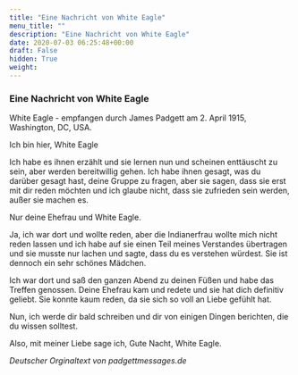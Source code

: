 ```yaml
---
title: "Eine Nachricht von White Eagle"
menu_title: ""
description: "Eine Nachricht von White Eagle"
date: 2020-07-03 06:25:48+00:00
draft: False
hidden: True
weight:
---
```

### Eine Nachricht von White Eagle

White Eagle - empfangen durch James Padgett am 2. April 1915, Washington, DC, USA.

Ich bin hier, White Eagle

Ich habe es ihnen erzählt und sie lernen nun und scheinen enttäuscht zu sein, aber werden bereitwillig gehen. Ich habe ihnen gesagt, was du darüber gesagt hast, deine Gruppe zu fragen, aber sie sagen, dass sie erst mit dir reden möchten und ich glaube nicht, dass sie zufrieden sein werden, außer sie machen es.

Nur deine Ehefrau und White Eagle.

Ja, ich war dort und wollte reden, aber die Indianerfrau wollte mich nicht reden lassen und ich habe auf sie einen Teil meines Verstandes übertragen und sie musste nur lachen und sagte, dass du es verstehen würdest. Sie ist dennoch ein sehr schönes Mädchen.

Ich war dort und saß den ganzen Abend zu deinen Füßen und habe das Treffen genossen. Deine Ehefrau kam und redete und sie hat dich definitiv geliebt. Sie konnte kaum reden, da sie sich so voll an Liebe gefühlt hat.

Nun, ich werde dir bald schreiben und dir von einigen Dingen berichten, die du wissen solltest.

Also, mit meiner Liebe sage ich, Gute Nacht, White Eagle.

*Deutscher Orginaltext von padgettmessages.de*
